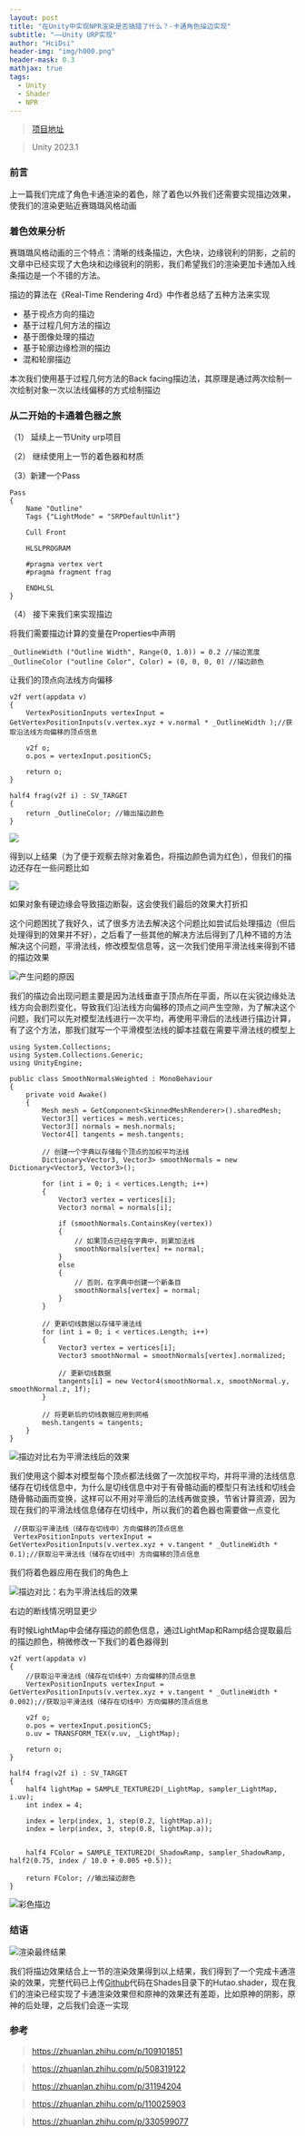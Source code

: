```yaml
---
layout: post
title: "在Unity中实现NPR渲染是否搞错了什么？-卡通角色描边实现"
subtitle: "——Unity URP实现"
author: "HciDsi"
header-img: "img/h000.png"
header-mask: 0.3
mathjax: true
tags:
  - Unity
  - Shader
  - NPR
---
```

>[项目地址](https://github.com/HciDsi/GenshinRender_Like)

>Unity 2023.1
### 前言

上一篇我们完成了角色卡通渲染的着色，除了着色以外我们还需要实现描边效果，使我们的渲染更贴近赛璐璐风格动画

### 着色效果分析

赛璐璐风格动画的三个特点：清晰的线条描边，大色块，边缘锐利的阴影，之前的文章中已经实现了大色块和边缘锐利的阴影，我们希望我们的渲染更加卡通加入线条描边是一个不错的方法。

描边的算法在《Real-Time Rendering 4rd》中作者总结了五种方法来实现

- 基于视点方向的描边
- 基于过程几何方法的描边
- 基于图像处理的描边
- 基于轮廓边缘检测的描边
- 混和轮廓描边

本次我们使用基于过程几何方法的Back facing描边法，其原理是通过两次绘制一次绘制对象一次以法线偏移的方式绘制描边

### 从二开始的卡通着色器之旅

（1） 延续上一节Unity urp项目

（2） 继续使用上一节的着色器和材质

（3）新建一个Pass

    Pass
    {
        Name "Outline"
        Tags {"LightMode" = "SRPDefaultUnlit"}

        Cull Front

        HLSLPROGRAM

        #pragma vertex vert
        #pragma fragment frag

        ENDHLSL
    }
    

（4） 接下来我们来实现描边

 将我们需要描边计算的变量在Properties中声明

    _OutlineWidth ("Outline Width", Range(0, 1.0)) = 0.2 //描边宽度
    _OutlineColor ("outline Color", Color) = (0, 0, 0, 0) //描边颜色

让我们的顶点向法线方向偏移

    v2f vert(appdata v) 
    {
        VertexPositionInputs vertexInput = GetVertexPositionInputs(v.vertex.xyz + v.normal * _OutlineWidth );//获取沿法线方向偏移的顶点信息
        
        v2f o;
        o.pos = vertexInput.positionCS;

        return o;
    }

    half4 frag(v2f i) : SV_TARGET
    {
        return _OutlineColor; //输出描边颜色
    }

![](https://hcidsi-blog-1317560990.cos.ap-shanghai.myqcloud.com/img/Snipaste_2023-10-31_14-04-36.png)

得到以上结果（为了便于观察去除对象着色，将描边颜色调为红色），但我们的描边还存在一些问题比如

![](https://hcidsi-blog-1317560990.cos.ap-shanghai.myqcloud.com/img/Snipaste_2023-10-31_14-10-38.png)

如果对象有硬边缘会导致描边断裂，这会使我们最后的效果大打折扣

这个问题困扰了我好久，试了很多方法去解决这个问题比如尝试后处理描边（但后处理得到的效果并不好），之后看了一些其他的解决方法后得到了几种不错的方法解决这个问题，平滑法线，修改模型信息等，这一次我们使用平滑法线来得到不错的描边效果

![产生问题的原因](https://hcidsi-blog-1317560990.cos.ap-shanghai.myqcloud.com/img/Snipaste_2023-10-31_14-33-40.png)

我们的描边会出现问题主要是因为法线垂直于顶点所在平面，所以在尖锐边缘处法线方向会剧烈变化，导致我们沿法线方向偏移的顶点之间产生空隙，为了解决这个问题，我们可以先对模型法线进行一次平均，再使用平滑后的法线进行描边计算，有了这个方法，那我们就写一个平滑模型法线的脚本挂载在需要平滑法线的模型上

    using System.Collections;
    using System.Collections.Generic;
    using UnityEngine;

    public class SmoothNormalsWeighted : MonoBehaviour
    {
        private void Awake()
        {
            Mesh mesh = GetComponent<SkinnedMeshRenderer>().sharedMesh;
            Vector3[] vertices = mesh.vertices;
            Vector3[] normals = mesh.normals;
            Vector4[] tangents = mesh.tangents;

            // 创建一个字典以存储每个顶点的加权平均法线
            Dictionary<Vector3, Vector3> smoothNormals = new Dictionary<Vector3, Vector3>();

            for (int i = 0; i < vertices.Length; i++)
            {
                Vector3 vertex = vertices[i];
                Vector3 normal = normals[i];

                if (smoothNormals.ContainsKey(vertex))
                {
                    // 如果顶点已经在字典中，则累加法线
                    smoothNormals[vertex] += normal;
                }
                else
                {
                    // 否则，在字典中创建一个新条目
                    smoothNormals[vertex] = normal;
                }
            }

            // 更新切线数据以存储平滑法线
            for (int i = 0; i < vertices.Length; i++)
            {
                Vector3 vertex = vertices[i];
                Vector3 smoothNormal = smoothNormals[vertex].normalized;

                // 更新切线数据
                tangents[i] = new Vector4(smoothNormal.x, smoothNormal.y, smoothNormal.z, 1f);
            }

            // 将更新后的切线数据应用到网格
            mesh.tangents = tangents;
        }
    }
![描边对比右为平滑法线后的效果](https://hcidsi-blog-1317560990.cos.ap-shanghai.myqcloud.com/img/sh4001.png)

我们使用这个脚本对模型每个顶点都法线做了一次加权平均，并将平滑的法线信息储存在切线信息中，为什么是切线信息中对于有骨骼动画的模型只有法线和切线会随骨骼动画而变换，这样可以不用对平滑后的法线再做变换，节省计算资源，因为现在我们的平滑法线信息储存在切线中，所以我们的着色器也需要做一点变化

     //获取沿平滑法线（储存在切线中）方向偏移的顶点信息
     VertexPositionInputs vertexInput = GetVertexPositionInputs(v.vertex.xyz + v.tangent * _OutlineWidth * 0.1);//获取沿平滑法线（储存在切线中）方向偏移的顶点信息

我们将着色器应用在我们的角色上 

![描边对比：右为平滑法线后的效果](https://hcidsi-blog-1317560990.cos.ap-shanghai.myqcloud.com/img/sh4002.png)

右边的断线情况明显更少

有时候LightMap中会储存描边的颜色信息，通过LightMap和Ramp结合提取最后的描边颜色，稍微修改一下我们的着色器得到

    v2f vert(appdata v) 
    {
        //获取沿平滑法线（储存在切线中）方向偏移的顶点信息
        VertexPositionInputs vertexInput = GetVertexPositionInputs(v.vertex.xyz + v.tangent * _OutlineWidth * 0.002);//获取沿平滑法线（储存在切线中）方向偏移的顶点信息
        
        v2f o;
        o.pos = vertexInput.positionCS;
        o.uv = TRANSFORM_TEX(v.uv, _LightMap);

        return o;
    }

    half4 frag(v2f i) : SV_TARGET
    {
        half4 lightMap = SAMPLE_TEXTURE2D(_LightMap, sampler_LightMap, i.uv);
        int index = 4;
    
        index = lerp(index, 1, step(0.2, lightMap.a));
        index = lerp(index, 3, step(0.8, lightMap.a));
        

        half4 FColor = SAMPLE_TEXTURE2D(_ShadowRamp, sampler_ShadowRamp, half2(0.75, index / 10.0 + 0.005 +0.5));

        return FColor; //输出描边颜色
    }

![彩色描边](https://hcidsi-blog-1317560990.cos.ap-shanghai.myqcloud.com/img/Snipaste_2023-10-31_16-26-10.png)

### 结语

![渲染最终结果](https://hcidsi-blog-1317560990.cos.ap-shanghai.myqcloud.com/img/Snipaste_2023-10-31_16-45-27.png)

我们将描边效果结合上一节的渲染效果得到以上结果，我们得到了一个完成卡通渲染的效果，完整代码已上传[Github](https://github.com/HciDsi/GenshinRender_Like)代码在Shades目录下的Hutao.shader，现在我们的渲染已经实现了卡通渲染效果但和原神的效果还有差距，比如原神的阴影，原神的后处理，之后我们会逐一实现

    
### 参考
>https://zhuanlan.zhihu.com/p/109101851

>https://zhuanlan.zhihu.com/p/508319122

>https://zhuanlan.zhihu.com/p/31194204

>https://zhuanlan.zhihu.com/p/110025903

>https://zhuanlan.zhihu.com/p/330599077